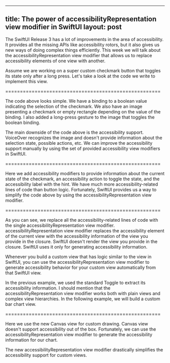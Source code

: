-----
title: The power of accessibilityRepresentation view modifier in SwiftUI
layout: post
-----

The SwiftUI Release 3 has a lot of improvements in the area of accessibility. It provides all the missing APIs like accessibility rotors, but it also gives us new ways of doing complex things efficiently. This week we will talk about the accessibilityRepresentation view modifier that allows us to replace accessibility elements of one view with another.

Assume we are working on a super custom checkmark button that toggles its state only after a long press. Let's take a look at the code we write to implement this view.

=====================================================

The code above looks simple. We have a binding to a boolean value indicating the selection of the checkmark. We also have an image presenting a checkmark or empty rectangle depending on the value of the binding. I also added a long-press gesture to the image that toggles the boolean binding.

The main downside of the code above is the accessibility support. VoiceOver recognizes the image and doesn't provide information about the selection state, possible actions, etc. We can improve the accessibility support manually by using the set of provided accessibility view modifiers in SwiftUI.

=====================================================

Here we add accessibility modifiers to provide information about the current state of the checkmark, an accessibility action to toggle the state, and the accessibility label with the hint. We have much more accessibility-related lines of code than button logic. Fortunately, SwiftUI provides us a way to simplify the code above by using the accessibilityRepresentation view modifier.

=====================================================

As you can see, we replace all the accessibility-related lines of code with the single accessibilityRepresentation view modifier. accessibilityRepresentation view modifier replaces the accessibility element of the current view with the accessibility information of the view you provide in the closure. SwiftUI doesn't render the view you provide in the closure. SwiftUI uses it only for generating accessibility information.

Whenever you build a custom view that has logic similar to the view in SwiftUI, you can use the accessibilityRepresentation view modifier to generate accessibility behavior for your custom view automatically from that SwiftUI view.

In the previous example, we used the standard Toggle to extract its accessibility information. I should mention that the accessibilityRepresentation view modifier works both with plain views and complex view hierarchies. In the following example, we will build a custom bar chart view.

=====================================================

Here we use the new Canvas view for custom drawing. Canvas view doesn't support accessibility out of the box. Fortunately, we can use the accessibilityRepresentation view modifier to generate the accessibility information for our chart.

The new accessibilityRepresentation view modifier drastically simplifies the accessibility support for custom views.
